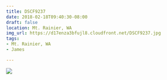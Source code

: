 ```yaml
---
title: DSCF9237
date: 2018-02-18T09:40:30-08:00
draft: false
location: Mt. Rainier, WA
img_url: https://d17enza3bfujl8.cloudfront.net/DSCF9237.jpg
tags:
- Mt. Rainier, WA
- James

---
```


![](https://d17enza3bfujl8.cloudfront.net/DSCF9237.jpg)

